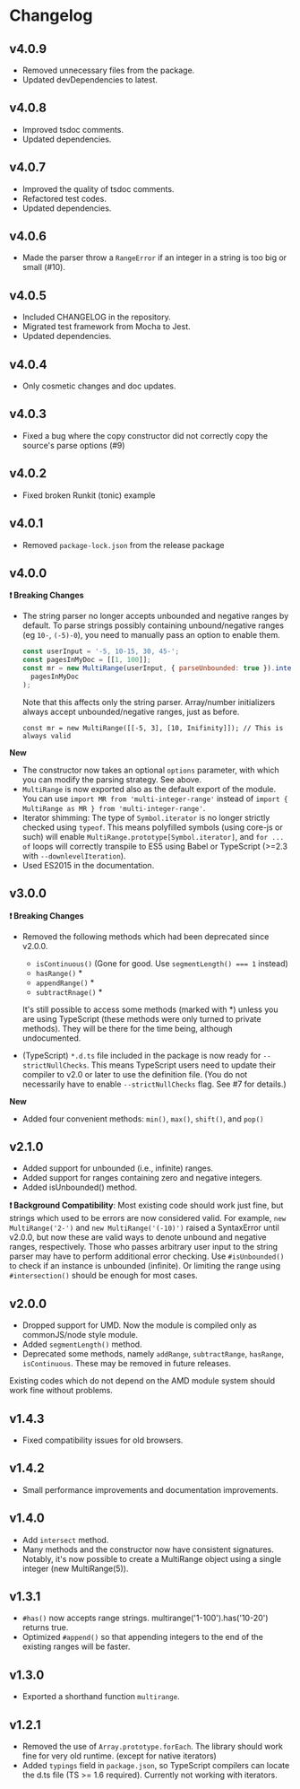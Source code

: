 # Changelog

## v4.0.9

- Removed unnecessary files from the package.
- Updated devDependencies to latest.

## v4.0.8

- Improved tsdoc comments.
- Updated dependencies.

## v4.0.7

- Improved the quality of tsdoc comments.
- Refactored test codes.
- Updated dependencies.

## v4.0.6

- Made the parser throw a `RangeError` if an integer in a string is too big or small (#10).

## v4.0.5

- Included CHANGELOG in the repository.
- Migrated test framework from Mocha to Jest.
- Updated dependencies.

## v4.0.4

- Only cosmetic changes and doc updates.

## v4.0.3

- Fixed a bug where the copy constructor did not correctly copy the source's parse options (#9)

## v4.0.2

- Fixed broken Runkit (tonic) example

## v4.0.1

- Removed `package-lock.json` from the release package

## v4.0.0

**❗️ Breaking Changes**

- The string parser no longer accepts unbounded and negative ranges by default. To parse strings possibly containing unbound/negative ranges (eg `10-`, `(-5)-0`), you need to manually pass an option to enable them.

  ```js
  const userInput = '-5, 10-15, 30, 45-';
  const pagesInMyDoc = [[1, 100]];
  const mr = new MultiRange(userInput, { parseUnbounded: true }).intersect(
    pagesInMyDoc
  );
  ```

  Note that this affects only the string parser. Array/number initializers always accept unbounded/negative ranges, just as before.

  ```
  const mr = new MultiRange([[-5, 3], [10, Inifinity]]); // This is always valid
  ```

**New**

- The constructor now takes an optional `options` parameter, with which you can modify the parsing strategy. See above.
- `MultiRange` is now exported also as the default export of the module. You can use `import MR from 'multi-integer-range'` instead of `import { MultiRange as MR } from 'multi-integer-range'`.
- Iterator shimming: The type of `Symbol.iterator` is no longer strictly checked using `typeof`. This means polyfilled symbols (using core-js or such) will enable `MultiRange.prototype[Symbol.iterator]`, and `for ... of` loops will correctly transpile to ES5 using Babel or TypeScript (>=2.3 with `--downlevelIteration`).
- Used ES2015 in the documentation.

## v3.0.0

**❗️ Breaking Changes**

- Removed the following methods which had been deprecated since v2.0.0.

  - `isContinuous()` (Gone for good. Use `segmentLength() === 1` instead)
  - `hasRange()` \*
  - `appendRange()` \*
  - `subtractRnage()` \*

  It's still possible to access some methods (marked with \*) unless you are using TypeScript (these methods were only turned to private methods). They will be there for the time being, although undocumented.

- (TypeScript) `*.d.ts` file included in the package is now ready for `--strictNullChecks`. This means TypeScript users need to update their compiler to v2.0 or later to use the definition file. (You do not necessarily have to enable `--strictNullChecks` flag. See #7 for details.)

**New**

- Added four convenient methods: `min()`, `max()`, `shift()`, and `pop()`

## v2.1.0

- Added support for unbounded (i.e., infinite) ranges.
- Added support for ranges containing zero and negative integers.
- Added isUnbounded() method.

**❗️ Background Compatibility**: Most existing code should work just fine, but strings which used to be errors are now considered valid. For example, `new MultiRange('2-')` and `new MultiRange('(-10)')` raised a SyntaxError until v2.0.0, but now these are valid ways to denote unbound and negative ranges, respectively. Those who passes arbitrary user input to the string parser may have to perform additional error checking. Use `#isUnbounded()` to check if an instance is unbounded (infinite). Or limiting the range using `#intersection()` should be enough for most cases.

## v2.0.0

- Dropped support for UMD. Now the module is compiled only as commonJS/node style module.
- Added `segmentLength()` method.
- Deprecated some methods, namely `addRange`, `subtractRange`, `hasRange`, `isContinuous`. These may be removed in future releases.

Existing codes which do not depend on the AMD module system should work fine without problems.

## v1.4.3

- Fixed compatibility issues for old browsers.

## v1.4.2

- Small performance improvements and documentation improvements.

## v1.4.0

- Add `intersect` method.
- Many methods and the constructor now have consistent signatures. Notably, it's now possible to create a MultiRange object using a single integer (new MultiRange(5)).

## v1.3.1

- `#has()` now accepts range strings. multirange('1-100').has('10-20') returns true.
- Optimized `#append()` so that appending integers to the end of the existing ranges will be faster.

## v1.3.0

- Exported a shorthand function `multirange`.

## v1.2.1

- Removed the use of `Array.prototype.forEach`. The library should work fine for very old runtime. (except for native iterators)
- Added `typings` field in `package.json`, so TypeScript compilers can locate the d.ts file (TS >= 1.6 required). Currently not working with iterators.

